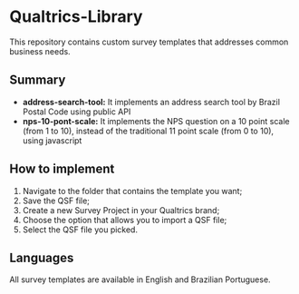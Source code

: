 # Qualtrics-Library
This repository contains custom survey templates that addresses common business needs.

## Summary
- **address-search-tool:** It implements an address search tool by Brazil Postal Code using public API
- **nps-10-pont-scale:** It implements the NPS question on a 10 point scale (from 1 to 10), instead of the traditional 11 point scale (from 0 to 10), using javascript


## How to implement
1. Navigate to the folder that contains the template you want;
2. Save the QSF file;
3. Create a new Survey Project in your Qualtrics brand;
4. Choose the option that allows you to import a QSF file;
5. Select the QSF file you picked.


## Languages
All survey templates are available in English and Brazilian Portuguese.
